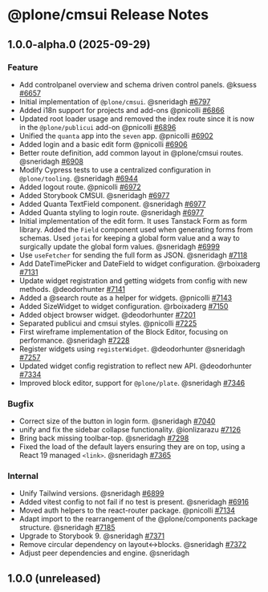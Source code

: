 # @plone/cmsui Release Notes

<!-- Do *NOT* add new change log entries to this file.
     Instead create a file in the news directory.
     For helpful instructions, see:
     https://6.docs.plone.org/contributing/index.html#change-log-entry
-->

<!-- towncrier release notes start -->

## 1.0.0-alpha.0 (2025-09-29)

### Feature

- Add controlpanel overview and schema driven control panels. @ksuess [#6657](https://github.com/plone/volto/issues/6657)
- Initial implementation of `@plone/cmsui`. @sneridagh [#6797](https://github.com/plone/volto/issues/6797)
- Added i18n support for projects and add-ons @pnicolli [#6866](https://github.com/plone/volto/issues/6866)
- Updated root loader usage and removed the index route since it is now in the `@plone/publicui` add-on @pnicolli [#6896](https://github.com/plone/volto/issues/6896)
- Unified the `quanta` app into the `seven` app. @pnicolli [#6902](https://github.com/plone/volto/issues/6902)
- Added login and a basic edit form @pnicolli [#6906](https://github.com/plone/volto/issues/6906)
- Better route definition, add common layout in @plone/cmsui routes. @sneridagh [#6908](https://github.com/plone/volto/issues/6908)
- Modify Cypress tests to use a centralized configuration in `@plone/tooling`. @sneridagh [#6944](https://github.com/plone/volto/issues/6944)
- Added logout route. @pnicolli [#6972](https://github.com/plone/volto/issues/6972)
- Added Storybook CMSUI. @sneridagh [#6977](https://github.com/plone/volto/issues/6977)
- Added Quanta TextField component. @sneridagh [#6977](https://github.com/plone/volto/issues/6977)
- Added Quanta styling to login route. @sneridagh [#6977](https://github.com/plone/volto/issues/6977)
- Initial implementation of the edit form.
  It uses Tanstack Form as form library.
  Added the `Field` component used when generating forms from schemas.
  Used `jotai` for keeping a global form value and a way to surgically update the global form values. @sneridagh [#6999](https://github.com/plone/volto/issues/6999)
- Use `useFetcher` for sending the full form as JSON. @sneridagh [#7118](https://github.com/plone/volto/issues/7118)
- Add DateTimePicker and DateField to widget configuration. @rboixaderg [#7131](https://github.com/plone/volto/issues/7131)
- Update widget registration and getting widgets from config with new methods. @deodorhunter [#7141](https://github.com/plone/volto/issues/7141)
- Added a @search route as a helper for widgets. @pnicolli [#7143](https://github.com/plone/volto/issues/7143)
- Added SizeWidget to widget configuration. @rboixaderg [#7150](https://github.com/plone/volto/issues/7150)
- Added object browser widget. @deodorhunter [#7201](https://github.com/plone/volto/issues/7201)
- Separated publicui and cmsui styles. @pnicolli [#7225](https://github.com/plone/volto/issues/7225)
- First wireframe implementation of the Block Editor, focusing on performance. @sneridagh [#7228](https://github.com/plone/volto/issues/7228)
- Register widgets using `registerWidget`. @deodorhunter @sneridagh [#7257](https://github.com/plone/volto/issues/7257)
- Updated widget config registration to reflect new API. @deodorhunter [#7334](https://github.com/plone/volto/issues/7334)
- Improved block editor, support for `@plone/plate`. @sneridagh [#7346](https://github.com/plone/volto/issues/7346)

### Bugfix

- Correct size of the button in login form. @sneridagh [#7040](https://github.com/plone/volto/issues/7040)
- unify and fix the sidebar collapse functionality. @ionlizarazu [#7126](https://github.com/plone/volto/issues/7126)
- Bring back missing toolbar-top. @sneridagh [#7298](https://github.com/plone/volto/issues/7298)
- Fixed the load of the default layers ensuring they are on top, using a React 19 managed `<link>`. @sneridagh [#7365](https://github.com/plone/volto/issues/7365)

### Internal

- Unify Tailwind versions. @sneridagh [#6899](https://github.com/plone/volto/issues/6899)
- Added vitest config to not fail if no test is present. @sneridagh [#6916](https://github.com/plone/volto/issues/6916)
- Moved auth helpers to the react-router package. @pnicolli [#7134](https://github.com/plone/volto/issues/7134)
- Adapt import to the rearrangement of the @plone/components package structure. @sneridagh [#7185](https://github.com/plone/volto/issues/7185)
- Upgrade to Storybook 9. @sneridagh [#7371](https://github.com/plone/volto/issues/7371)
- Remove circular dependency on layout<->blocks. @sneridagh [#7372](https://github.com/plone/volto/issues/7372)
- Adjust peer dependencies and engine. @sneridagh

## 1.0.0 (unreleased)
